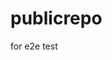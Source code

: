 # publicrepo
for e2e test









































































































































































































































































































































































































































































































































































































































































































































































































































































































































































































































































































































































































































































































































































































































































































































































































































































































































































































































































































































































































































































































































































































































































































































































































































































































































































































































































































































































































































































































































































































